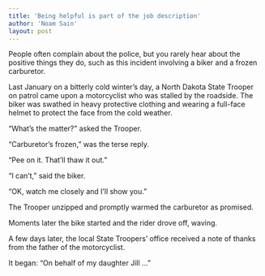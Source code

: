 ```yaml
---
title: 'Being helpful is part of the job description'
author: 'Noam Sain'
layout: post
---
```


People often complain about the police, but you rarely hear about the positive things they do, such as this incident involving a biker and a frozen carburetor.

Last January on a bitterly cold winter’s day, a North Dakota State Trooper on patrol came upon a motorcyclist who was stalled by the roadside. The biker was swathed in heavy protective clothing and wearing a full-face helmet to protect the face from the cold weather.

“What’s the matter?” asked the Trooper.

“Carburetor’s frozen,” was the terse reply.

“Pee on it. That’ll thaw it out.”

“I can’t,” said the biker.

“OK, watch me closely and I’ll show you.”

The Trooper unzipped and promptly warmed the carburetor as promised.

Moments later the bike started and the rider drove off, waving.

A few days later, the local State Troopers’ office received a note of thanks from the father of the motorcyclist.

It began: “On behalf of my daughter Jill …”
